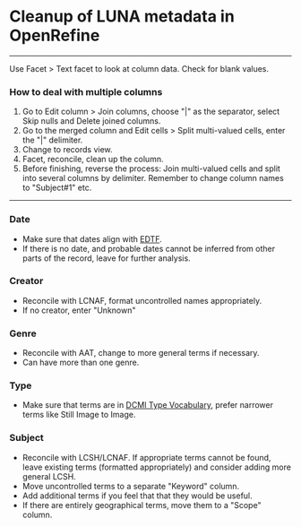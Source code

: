 # Cleanup of LUNA metadata in OpenRefine

---

Use Facet > Text facet to look at column data. Check for blank values.

### How to deal with multiple columns
1. Go to Edit column > Join columns, choose "|" as the separator, select Skip nulls and Delete joined columns.
2. Go to the merged column and Edit cells > Split multi-valued cells, enter the "|" delimiter.
3. Change to records view.
4. Facet, reconcile, clean up the column.
5. Before finishing, reverse the process: Join multi-valued cells and split into several columns by delimiter. Remember to change column names to "Subject#1" etc.

---

### Date
* Make sure that dates align with [EDTF](https://www.loc.gov/standards/datetime/).
* If there is no date, and probable dates cannot be inferred from other parts of the record, leave for further analysis.

### Creator
* Reconcile with LCNAF, format uncontrolled names appropriately.
* If no creator, enter "Unknown"

### Genre
* Reconcile with AAT, change to more general terms if necessary.
* Can have more than one genre.

### Type
* Make sure that terms are in [DCMI Type Vocabulary](https://dublincore.org/specifications/dublin-core/dcmi-type-vocabulary/), prefer narrower terms like Still Image to Image.

### Subject
* Reconcile with LCSH/LCNAF. If appropriate terms cannot be found, leave existing terms (formatted appropriately) and consider adding more general LCSH.
* Move uncontrolled terms to a separate "Keyword" column.
* Add additional terms if you feel that that they would be useful.
* If there are entirely geographical terms, move them to a "Scope" column.
